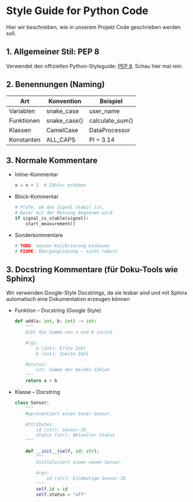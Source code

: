 # Style Guide for Python Code

Hier wir beschreiben, wie in unserem Projekt Code geschrieben werden soll.

## 1. Allgemeiner Stil: PEP 8

Verwendet den offiziellen Python-Styleguide: [PEP 8](https://peps.python.org/pep-0008/). Schau hier mal rein. 

## 2. Benennungen (Naming)

| Art        | Konvention   | Beispiel         |
|------------|--------------|------------------|
| Variablen  | snake_case   | user_name        |
| Funktionen | snake_case() | calculate_sum()  |
| Klassen    | CamelCase    | DataProcessor    |
| Konstanten | ALL_CAPS     | PI = 3.14        |

## 3. Normale Kommentare 

- Inline-Kommentar
  
    ```python
    x = x + 1  # Zähler erhöhen
    ```

- Block-Kommentar
  
    ```python
    # Prüfe, ob das Signal stabil ist,
    # bevor mit der Messung begonnen wird.
    if signal_is_stable(signal):
        start_measurement()
    ```

- Sonderkommentare
  
    ```python
    # TODO: Sensor-Kalibrierung einbauen
    # FIXME: Übergangslösung – nicht robust
    ```

## 3. Docstring Kommentare (für Doku-Tools wie Sphinx)

Wir verwenden Google-Style Docstrings, da sie lesbar sind und mit Sphinx automatisch eine Dokumentation erzeugen können

- Funktion – Docstring (Google Style)
  
    ```python
    def add(a: int, b: int) -> int:
        """
        Gibt die Summe von a und b zurück.

        Args:
            a (int): Erste Zahl
            b (int): Zweite Zahl

        Returns:
            int: Summe der beiden Zahlen
        """
        return a + b
    ```

- Klasse – Docstring
 
    ```python
    class Sensor:
        """
        Repräsentiert einen Sonar-Sensor.

        Attributes:
            id (str): Sensor-ID
            status (str): Aktueller Status
        """

        def __init__(self, id: str):
            """
            Initialisiert einen neuen Sensor.

            Args:
                id (str): Eindeutige Sensor-ID
            """
            self.id = id
            self.status = "off"
    ```
